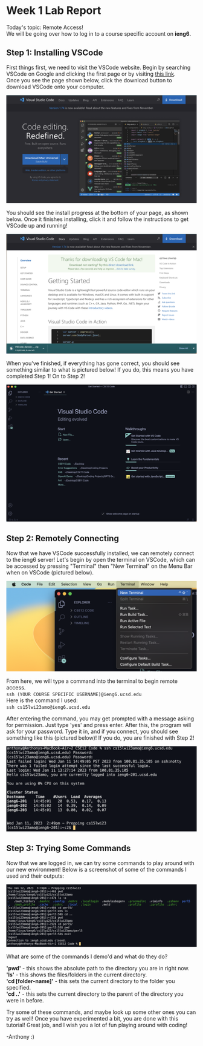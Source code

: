 # Week 1 Lab Report
Today's topic: Remote Access!   
We will be going over how to log in to a course specific account on **ieng6**. 
   
## **Step 1: Installing VSCode**
First things first, we need to visit the VSCode website. Begin by searching VSCode on Google and 
clicking the first page or by visiting [this link](https://code.visualstudio.com/).  
Once you see the page shown below, click the download button to download VSCode onto your computer.
   
![Image](vscode.png)
   
You should see the install progress at the bottom of your page, as shown below. Once it finishes installing, click it and follow the instructions to get VSCode up and running!
    
![Image](vscodeinstalled.png)
   
When you've finished, if everything has gone correct, you should see something similar to what is pictured below! If you do, this means you have completed Step 1! On to Step 2!
   
![Image](vscodedone.png)
    
## **Step 2: Remotely Connecting**
Now that we have VSCode successfully installed, we can remotely connect to the ieng6 server! Let's begin by open the terminal on VSCode, which can be accessed by pressing "Terminal" then "New Terminal" on the Menu Bar when on VSCode (pictured below).
   
![Image](newterminal.png)
    
From here, we will type a command into the terminal to begin remote access.  
`ssh (YOUR COURSE SPECIFIC USERNAME)@ieng6.ucsd.edu`   
Here is the command I used:   
`ssh cs15lwi23amo@ieng6.ucsd.edu`
   
After entering the command, you may get prompted with a message asking for permission. Just type 'yes' and press enter. After this, the program will ask for your password. Type it in, and if you connect, you should see something like this (pictured below)! If you do, you are finished with Step 2!   
   
![Image](connected.png)
   
## Step 3: Trying Some Commands
Now that we are logged in, we can try some commands to play around with our new environment! Below is a screenshot of some of the commands I used and their outputs:
    
![Image](commands.png)
    
What are some of the commands I demo'd and what do they do?   
   
**'pwd'** - this shows the absolute path to the directory you are in right now.   
**'ls'** - this shows the files/folders in the current directory.   
**'cd [folder-name]'** - this sets the current directory to the folder you specified.   
**'cd ..'** - this sets the current directory to the parent of the directory you were in before.    
    
Try some of these commands, and maybe look up some other ones you can try as well! Once you have experimented a bit, you are done with this tutorial! Great job, and I wish you a lot of fun playing around with coding!   
   
-Anthony :)
